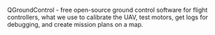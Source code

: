QGroundControl - free open-source ground control software for flight controllers, what we use to calibrate the UAV, test motors, get logs for debugging, and create mission plans on a map.

